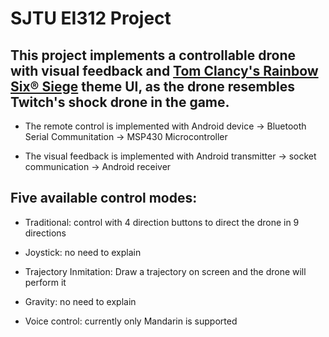 # SJTU EI312 Project
## This project implements a controllable drone with visual feedback and [Tom Clancy's Rainbow Six® Siege](https://rainbow6.ubisoft.com/siege/en-GB/home/index.aspx) theme UI, as the drone resembles Twitch's shock drone in the game.

- The remote control is implemented with Android device -> Bluetooth Serial Communitation -> MSP430 Microcontroller

- The visual feedback is implemented with Android transmitter -> socket communication -> Android receiver

## Five available control modes:

- Traditional: control with 4 direction buttons to direct the drone in 9 directions

- Joystick: no need to explain

- Trajectory Inmitation: Draw a trajectory on screen and the drone will perform it

- Gravity: no need to explain

- Voice control: currently only Mandarin is supported

